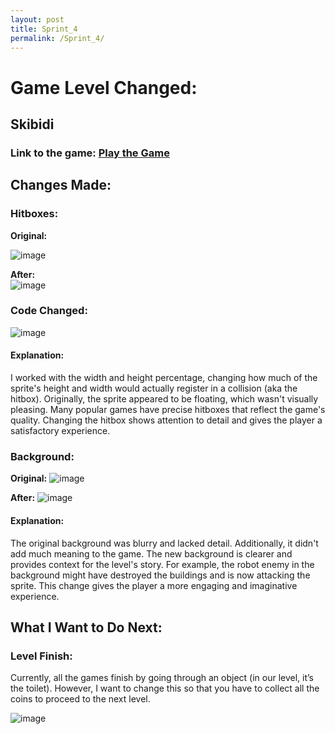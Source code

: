 ```yaml
---
layout: post 
title: Sprint_4
permalink: /Sprint_4/
---
```


# Game Level Changed:

## Skibidi

### Link to the game: [Play the Game](https://nighthawkcoders.github.io/platformer4x/)

## Changes Made:   

### Hitboxes:
**Original:**

![image](https://github.com/user-attachments/assets/f0b671f4-0d8b-438d-a569-ad495565c209)

**After:**  
![image](https://github.com/user-attachments/assets/6253d1a7-db31-4fba-8a07-187531b41067)

### Code Changed: 
![image](https://github.com/user-attachments/assets/e0a3b4e5-a0f9-4fa5-afa4-3b43baa0dbbb)

#### Explanation: 
I worked with the width and height percentage, changing how much of the sprite's height and width would actually register in a collision (aka the hitbox). Originally, the sprite appeared to be floating, which wasn't visually pleasing. Many popular games have precise hitboxes that reflect the game's quality. Changing the hitbox shows attention to detail and gives the player a satisfactory experience.

### Background:
**Original:** 
![image](https://github.com/user-attachments/assets/8c94808d-7d4e-42de-929d-a4ee219ef6a7)

**After:** 
![image](https://github.com/user-attachments/assets/702b849e-d0e1-4126-839c-75b7bf4b08bd)

#### Explanation: 
The original background was blurry and lacked detail. Additionally, it didn't add much meaning to the game. The new background is clearer and provides context for the level's story. For example, the robot enemy in the background might have destroyed the buildings and is now attacking the sprite. This change gives the player a more engaging and imaginative experience.

## What I Want to Do Next:

### Level Finish:
Currently, all the games finish by going through an object (in our level, it’s the toilet). However, I want to change this so that you have to collect all the coins to proceed to the next level.  

![image](https://github.com/user-attachments/assets/689f719f-fdcc-48a4-ad0e-8e5eb924b533)
